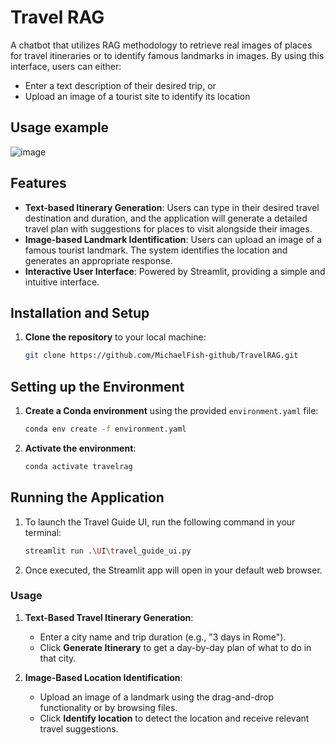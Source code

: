 # Travel RAG
A chatbot that utilizes RAG methodology to retrieve real images of places for travel itineraries
or to identify famous landmarks in images. By using this interface, users can either:
- Enter a text description of their desired trip, or
- Upload an image of a tourist site to identify its location

## Usage example
![image](https://github.com/user-attachments/assets/a53f845e-e4ab-4d9b-b846-63bf0407056b)

## Features
- **Text-based Itinerary Generation**: Users can type in their desired travel destination and duration, and the application will generate a detailed travel plan with suggestions for places to visit alongside their images.
- **Image-based Landmark Identification**: Users can upload an image of a famous tourist landmark. The system identifies the location and generates an appropriate response.
- **Interactive User Interface**: Powered by Streamlit, providing a simple and intuitive interface.

## Installation and Setup
1. **Clone the repository** to your local machine:
   ```bash
   git clone https://github.com/MichaelFish-github/TravelRAG.git
   ```
## Setting up the Environment
1. **Create a Conda environment** using the provided `environment.yaml` file:
   ```bash
   conda env create -f environment.yaml
   ```
2. **Activate the environment**:
   ```bash
   conda activate travelrag
   ```

## Running the Application
1. To launch the Travel Guide UI, run the following command in your terminal:
   ```bash
   streamlit run .\UI\travel_guide_ui.py
   ```
2. Once executed, the Streamlit app will open in your default web browser. 

### Usage
1. **Text-Based Travel Itinerary Generation**:
   - Enter a city name and trip duration (e.g., "3 days in Rome").
   - Click **Generate Itinerary** to get a day-by-day plan of what to do in that city.
   
2. **Image-Based Location Identification**:
   - Upload an image of a landmark using the drag-and-drop functionality or by browsing files.
   - Click **Identify location** to detect the location and receive relevant travel suggestions.
